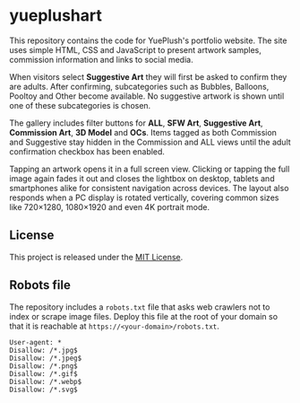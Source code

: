 # yueplushart
This repository contains the code for YuePlush's portfolio website. The site
uses simple HTML, CSS and JavaScript to present artwork samples, commission
information and links to social media.

When visitors select **Suggestive Art** they will first be asked to confirm
they are adults. After confirming, subcategories such as Bubbles, Balloons,
Pooltoy and Other become available. No suggestive artwork is shown until one of
these subcategories is chosen.

The gallery includes filter buttons for **ALL**, **SFW Art**, **Suggestive Art**,
**Commission Art**, **3D Model** and **OCs**. Items tagged as both
Commission and Suggestive stay hidden in the Commission and ALL views until the
adult confirmation checkbox has been enabled.

Tapping an artwork opens it in a full screen view. Clicking or tapping the
full image again fades it out and closes the lightbox on desktop, tablets and
smartphones alike for consistent navigation across devices. The layout also
responds when a PC display is rotated vertically, covering common sizes like
720×1280, 1080×1920 and even 4K portrait mode.

## License

This project is released under the [MIT License](LICENSE).

## Robots file

The repository includes a `robots.txt` file that asks web crawlers not to
index or scrape image files. Deploy this file at the root of your domain so
that it is reachable at `https://<your-domain>/robots.txt`.

```
User-agent: *
Disallow: /*.jpg$
Disallow: /*.jpeg$
Disallow: /*.png$
Disallow: /*.gif$
Disallow: /*.webp$
Disallow: /*.svg$
```

